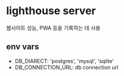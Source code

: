 # lighthouse server

웹사이트 성능, PWA 등을 기록하는 데 사용

## env vars

- DB_DIARECT: 'postgres', 'mysql', 'sqlite'
- DB_CONNECTION_URL: db connection url
